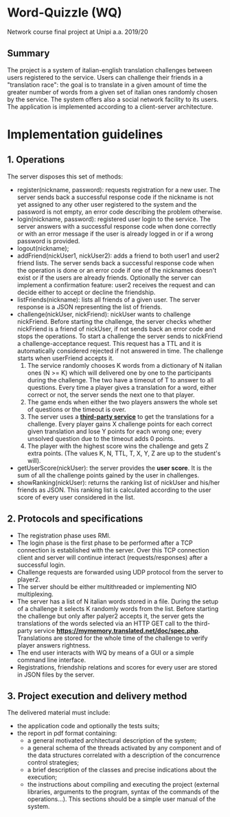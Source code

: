 # Word-Quizzle (WQ)
Network course final project at Unipi a.a. 2019/20

## Summary
The project is a system of italian-english translation challenges between users registered to the service.
Users can challenge their friends in a "translation race": the goal is to translate in a given amount of time the greater number of words from a given set of italian ones randomly chosen by the service.
The system offers also a social network facility to its users.
The application is implemented according to a client-server architecture.

# Implementation guidelines
 
## 1. Operations 
The server disposes this set of methods:
* register(nickname, password): requests registration for a new user. The server sends back a successful response code if the nickname is not yet assigned to any other user registered to the system and the password is not empty, an error code describing the problem otherwise. 
* login(nickname, password): registered user login to the service. The server answers with a successful response code when done correctly or with an error message if the user is already logged in or if a wrong password is provided.
* logout(nickname);
* addFriend(nickUser1, nickUser2): adds a friend to both user1 and user2 friend lists. The server sends back a successful response code when the operation is done or an error code if one of the nicknames doesn't exist or if the users are already friends.
 Optionally the server can implement a confirmation feature: user2 receives the request and can decide either to accept or decline the friendship.
* listFriends(nickname): ​lists all friends of a given user. The server response is a JSON representing the list of friends. 
* challenge(nickUser, nickFriend): nickUser wants to challenge nickFriend. Before starting the challenge, the server checks whether nickFriend is a friend of nickUser, if not sends back an error code and stops the operations. To start a challenge the server sends to nickFriend a challenge-acceptance request. This request has a TTL and it is automatically considered rejected if not answered in time. The challenge starts when userFriend accepts it.
    1. The service randomly chooses K words from a dictionary of N italian ones (N >= K) which will delivered one by one to the participants during the challenge. The two have a timeout of T to answer to all questions. Every time a player gives a translation for a word, either correct or not, the server sends the next one to that player.
    2. The game ends when either the two players answers the whole set of questions or the timeout is over.
    3. The server uses a **[third-party service](#2-Protocols-and-specifications)** to get the translations for a challenge. Every player gains X challenge points for each correct given translation and lose Y points for each wrong one; every unsolved question due to the timeout adds 0 points.
    4. The player with the highest score wins the challenge and gets Z extra points.
    (The values K, N, TTL, T, X, Y, Z are up to the student's will).
* getUserScore(nickUser): the server provides the **user score**. It is the sum of all the challenge points gained by the user in challenges.
* showRanking(nickUser): returns the ranking list of nickUser and his/her friends as JSON. This ranking list is calculated according to the user score of every user considered in the list.
## 2. Protocols and specifications
* The registration phase uses RMI.
* The login phase is the first phase to be performed after a TCP connection is established with the server. Over this TCP connection client and server will continue interact (requests/responses) after a successful login.
* Challenge requests are forwarded using UDP protocol from the server to player2.
* The server should be either multithreaded or implementing NIO multiplexing. 
* The server has a list of N italian words stored in a file. During the setup of a challenge it selects K randomly words from the list. Before starting the challenge but only after palyer2 accepts it, the server gets the translations of the words selected via an HTTP GET call to the third-party service **https://mymemory.translated.net/doc/spec.php​**. Translations are stored for the whole time of the challenge to verify player answers rightness.
* The end user interacts with WQ by means of a GUI or a simple command line interface.
* Registrations, friendship relations and scores for every user are stored in JSON files by the server.
## 3. Project execution and delivery method
The delivered material must include:
* the application code and optionally the tests suits;
* the report in pdf format containing:
    * a general motivated architectural description of the system;
    * a general schema of the threads activated by any component and of the data structures correlated with a description of the concurrence control strategies;
    * a brief description of the classes and precise indications about the execution; 
    * the instructions about compiling and executing the project (external libraries, arguments to the program, syntax of the commands of the operations...). This sections should be a simple user manual of the system.